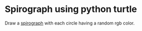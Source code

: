# Spirograph using python turtle

Draw a [spirograph](https://en.wikipedia.org/wiki/Spirograph) with each circle having a random rgb color.
